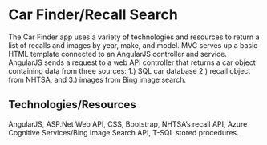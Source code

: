 # Car Finder/Recall Search
The Car Finder app uses a variety of technologies and resources to return a list of recalls and images by year, make, and model. MVC serves up a basic HTML template connected to an AngularJS controller and service. AngularJS sends a request to a web API controller that returns a car object containing data from three sources:  1.) SQL car database 2.) recall object from NHTSA, and 3.) images from Bing image search.

## Technologies/Resources
AngularJS, ASP.Net Web API, CSS, Bootstrap, NHTSA’s recall API, Azure Cognitive Services/Bing Image Search API, T-SQL stored procedures.

